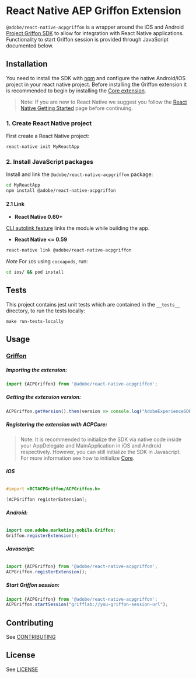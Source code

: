 # React Native AEP Griffon Extension


`@adobe/react-native-acpgriffon` is a wrapper around the iOS and Android [Project Griffon SDK](https://aep-sdks.gitbook.io/docs/beta/project-griffon) to allow for integration with React Native applications. Functionality to start Griffon session is provided through JavaScript documented below.


## Installation

You need to install the SDK with [npm](https://www.npmjs.com/) and configure the native Android/iOS project in your react native project. Before installing the Griffon extension it is recommended to begin by installing the [Core extension](https://github.com/adobe/react-native-acpcore).

> Note: If you are new to React Native we suggest you follow the [React Native Getting Started](<https://facebook.github.io/react-native/docs/getting-started.html>) page before continuing.

### 1. Create React Native project

First create a React Native project:

```bash
react-native init MyReactApp
```

### 2. Install JavaScript packages

Install and link the `@adobe/react-native-acpgriffon` package:

```bash
cd MyReactApp
npm install @adobe/react-native-acpgriffon
```

#### 2.1 Link
- **React Native 0.60+**


[CLI autolink feature](https://github.com/react-native-community/cli/blob/master/docs/autolinking.md) links the module while building the app.


- **React Native <= 0.59**


```bash
react-native link @adobe/react-native-acpgriffon
```

*Note* For `iOS` using `cocoapods`, run:

```bash
cd ios/ && pod install
```

## Tests
This project contains jest unit tests which are contained in the `__tests__` directory, to run the tests locally:
```
make run-tests-locally
```

## Usage

### [Griffon](https://aep-sdks.gitbook.io/docs/beta/project-griffon/using-project-griffon)

##### Importing the extension:
```javascript
import {ACPGriffon} from '@adobe/react-native-acpgriffon';
```

##### Getting the extension version:

```javascript
ACPGriffon.getVersion().then(version => console.log("AdobeExperienceSDK: ACPGriffon version: " + version));
```

##### Registering the extension with ACPCore:

> Note: It is recommended to initialize the SDK via native code inside your AppDelegate and MainApplication in iOS and Android respectively. However, you can still initialize the SDK in Javascript. For more information see how to initialize [Core](https://github.com/adobe/react-native-acpcore#initializing-the-sdk). 

###### **iOS**
```objective-c
#import <RCTACPGriffon/ACPGriffon.h>

[ACPGriffon registerExtension];
```

###### **Android:**
```java
import com.adobe.marketing.mobile.Griffon;
Griffon.registerExtension();
```

###### **Javascript:**
```javascript
import {ACPGriffon} from '@adobe/react-native-acpgriffon';
ACPGriffon.registerExtension();
```

##### Start Griffon session:

```javascript
import {ACPGriffon} from '@adobe/react-native-acpgriffon';
ACPGriffon.startSession("grifflab://you-griffon-session-url");
```

## Contributing
See [CONTRIBUTING](CONTRIBUTING.md)

## License
See [LICENSE](LICENSE)
